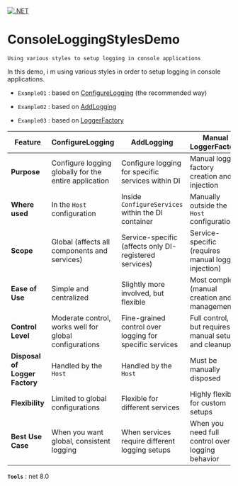 [![.NET](https://github.com/aimenux/ConsoleLoggingStylesDemo/actions/workflows/ci.yml/badge.svg)](https://github.com/aimenux/ConsoleLoggingStylesDemo/actions/workflows/ci.yml)

# ConsoleLoggingStylesDemo
```
Using various styles to setup logging in console applications
```

In this demo, i m using various styles in order to setup logging in console applications.

>
- `Example01` : based on [ConfigureLogging](https://learn.microsoft.com/en-us/dotnet/api/microsoft.aspnetcore.hosting.webhostbuilderextensions.configurelogging) (the recommended way)
>
- `Example02` : based on [AddLogging](https://learn.microsoft.com/en-us/dotnet/api/microsoft.extensions.dependencyinjection.loggingservicecollectionextensions.addlogging)
>
- `Example03` : based on [LoggerFactory](https://learn.microsoft.com/en-us/dotnet/api/microsoft.extensions.logging.loggerfactory)
>

| Feature                               | **ConfigureLogging**                                      | **AddLogging**                                         | **Manual LoggerFactory**                             |
|---------------------------------------|-----------------------------------------------------------|--------------------------------------------------------|-----------------------------------------------------|
| **Purpose**                           | Configure logging globally for the entire application      | Configure logging for specific services within DI       | Manual logger factory creation and injection        |
| **Where used**                        | In the `Host` configuration                                | Inside `ConfigureServices` within the DI container      | Manually outside the `Host` configuration           |
| **Scope**                             | Global (affects all components and services)               | Service-specific (affects only DI-registered services)  | Service-specific (requires manual logger injection) |
| **Ease of Use**                       | Simple and centralized                                     | Slightly more involved, but flexible                    | Most complex (manual creation and management)       |
| **Control Level**                     | Moderate control, works well for global configurations     | Fine-grained control over logging for specific services | Full control, but requires manual setup and cleanup |
| **Disposal of Logger Factory**        | Handled by the `Host`                                      | Handled by the `Host`                                   | Must be manually disposed                           |
| **Flexibility**                       | Limited to global configurations                           | Flexible for different services                         | Highly flexible for custom setups                   |
| **Best Use Case**                     | When you want global, consistent logging                   | When services require different logging setups          | When you need full control over logging behavior     |

**`Tools`** : net 8.0
